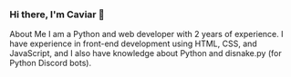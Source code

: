 ### Hi there, I'm Caviar 👋

About Me
I am a Python and web developer with 2 years of experience. I have experience in front-end development using HTML, CSS, and JavaScript, and I also have knowledge about Python and disnake.py (for Python Discord bots).

<!--
**Caviar9045/Caviar9045** is a ✨ _special_ ✨ repository because its `README.md` (this file) appears on your GitHub profile.

Here are some ideas to get you started:

- 🔭 I’m currently working on ...
- 🌱 I’m currently learning ...
- 👯 I’m looking to collaborate on ...
- 🤔 I’m looking for help with ...
- 💬 Ask me about ...
- 📫 How to reach me: ...
- 😄 Pronouns: ...
- ⚡ Fun fact: ...
-->
